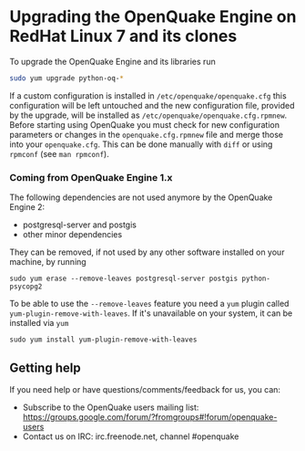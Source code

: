 # Upgrading the OpenQuake Engine on RedHat Linux 7 and its clones

To upgrade the OpenQuake Engine and its libraries run

```bash
sudo yum upgrade python-oq-*
```

If a custom configuration is installed in `/etc/openquake/openquake.cfg` this configuration will be left untouched and the new configuration file, provided by the upgrade, will be installed as `/etc/openquake/openquake.cfg.rpmnew`. Before starting using OpenQuake you must check for new configuration parameters or changes in the `openquake.cfg.rpmnew` file and merge those into your `openquake.cfg`. This can be done manually with `diff` or using `rpmconf` (see `man rpmconf`).

### Coming from OpenQuake Engine 1.x

The following dependencies are not used anymore by the OpenQuake Engine 2:
- postgresql-server and postgis
- other minor dependencies

They can be removed, if not used by any other software installed on your machine, by running

```
sudo yum erase --remove-leaves postgresql-server postgis python-psycopg2
```

To be able to use the `--remove-leaves` feature you need a `yum` plugin called `yum-plugin-remove-with-leaves`. If it's unavailable on your system, it can be installed via `yum`

```
sudo yum install yum-plugin-remove-with-leaves
```

## Getting help
If you need help or have questions/comments/feedback for us, you can:
  * Subscribe to the OpenQuake users mailing list: https://groups.google.com/forum/?fromgroups#!forum/openquake-users
  * Contact us on IRC: irc.freenode.net, channel #openquake
